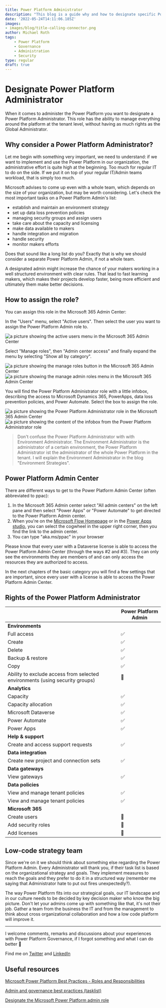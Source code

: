 ```yaml
---
title: Power Platform Administrator
description: "This blog is a guide why and how to designate specific Power Platform administrator and what they actually have to do"
date: '2022-05-24T14:11:06.185Z'
images: 
- images/blog/title-calling-connector.png
author: Michael Roth
tags: 
    - Power Platform
    - Governance
    - Administration
    - Security
type: regular
draft: true
---
```


# Designate Power Platform Administrator

When it comes to administer the Power Platform you want to designate a Power Platform Administrator. This role has the ability to manage everything around the platform at the tenant level, without having as much rights as the Global Administrator.

## Why consider a Power Platform Administrator?

Let me begin with something very important, we need to understand: if we want to implement and use the Power Platform in our organization, the administrative effort is quite high at the beginning. Too much for regular IT to do on the side. If we put it on top of your regular IT/Admin teams workload, that is simply too much.

Microsoft advises to come up even with a whole team, which depends on the size of your organization, but may be worth considering. Let's check the most important tasks on a Power Platform Admin's list:

- establish and maintain an environment strategy
- set up data loss prevention policies
- managing security groups and assign users
- take care about the capacity and licensing
- make data available to makers
- handle integration and migration
- handle security
- monitor makers efforts

Does that sound like a long list do you? Exactly that is why we should consider a separate Power Platform Admin, if not a whole team.

A designated admin might increase the chance of your makers working in a well structured environment with clear rules. That lead to fast learning makers, which makes their projects develop faster, being more efficient and ultimately them make better decisions.

## How to assign the role?

You can assign this role in the Microsoft 365 Admin Center:

In the "Users" menu, select "Active users". Then select the user you want to assign the Power Platform Admin role to.

![a picture showing the active users menu in the Microsoft 365 Admin Center](https://github.com/MichaelRoth42/Juicy-Blog-Stuff/blob/main/assets/images/blog/PowerPlatformAdmin_0.png)

Select "Manage roles", then "Admin center access" and finally expand the menu by selecting "Show all by category".

![a picture showing the manage roles button in the Microsoft 365 Admin Center](https://github.com/MichaelRoth42/Juicy-Blog-Stuff/blob/main/assets/images/blog/PowerPlatformAdmin_01.png)
![a picture showing the manage admin roles menu in the Microsoft 365 Admin Center](https://github.com/MichaelRoth42/Juicy-Blog-Stuff/blob/main/assets/images/blog/PowerPlatformAdmin_1.png)

You will find the Power Platform Administrator role with a little infobox, describing the access to Microsoft Dynamics 365, PowerApps, data loss prevention policies, and Power Automate.
Select the box to assign the role.

![a picture showing the Power Platform Administrator role in the Microsoft 365 Admin Center](https://github.com/MichaelRoth42/Juicy-Blog-Stuff/blob/main/assets/images/blog/PowerPlatformAdmin_2.png)
![a picture showing the content of the infobox from the Power Platform Administrator role](https://github.com/MichaelRoth42/Juicy-Blog-Stuff/blob/main/assets/images/blog/PowerPlatformAdmin_3.png)

>Don't confuse the Power Platform Administrator with with Environment Administrator. The Environment Administrator is the administrator of a certain environment, the Power Platform Administrator ist the administrator of the whole Power Platform in the tenant. I will explain the Environment Administrator in the blog "Environment Strategies".

## Power Platform Admin Center

There are different ways to get to the Power Platform Admin Center (often abbreviated to ppac):

1. In the Microsoft 365 Admin center select "All admin centers" on the left pane and then select "Power Apps" or "Power Automate" to get directed to the Power Platform Admin center.
2. When you're on the [Microsoft Flow Homepage](www.flow.microsoft.com) or in the [Power Apps studio](www.make.powerapps.com), you can select the cogwheel in the upper right corner, then you find the link to the admin center.
3. You can type "aka.ms/ppac" in your browser

Please know that every user with a Dataverse license is able to access the Power Platform Admin Center (through the ways #2 and #3). They can only see the environments they are members of and can only access the resources they are authorized to access.

In the next chapters of the basic category you will find a few settings that are important, since every user with a license is able to access the Power Platform Admin Center.

## Rights of the Power Platform Administrator

|                                                                              | Power Platform Admin |
|------------------------------------------------------------------------------|----------------------|
| **Environments**                                                             |                      |
| Full access                                                                  |           ✅          |
| Create                                                                       |           ✅          |
| Delete                                                                       |           ✅          |
| Backup & restore                                                             |           ✅          |
| Copy                                                                         |           ✅          |
| Ability to exclude access from selected environments (using security groups) |           🛑          |
| **Analytics**                                                                |                      |
| Capacity                                                                     |           ✅          |
| Capacity allocation                                                          |           ✅          |
| Microsoft Dataverse                                                          |           ✅          |
| Power Automate                                                               |           ✅          |
| Power Apps                                                                   |           ✅          |
| **Help & support**                                                           |                      |
| Create and access support requests                                           |           ✅          |
| **Data integration**                                                         |                      |
| Create new project and connection sets                                       |           ✅          |
| **Data gateways**                                                            |                      |
| View gateways                                                                |           ✅          |
| **Data policies**                                                            |                      |
| View and manage tenant policies                                              |           ✅          |
| View and manage tenant policies                                              |           ✅          |
| **Microsoft 365**                                                            |                      |
| Create users                                                                 |           🛑          |
| Add security roles                                                           |           🛑          |
| Add licenses                                                                 |           🛑          |

## Low-code strategy team

Since we're on it we should think about something else regarding the Power Platform Admin. Every Administrator will thank you, if their task list is based on the organizational strategy and goals. They implement measures to reach the goals and they prefer to do it in a structured way (remember me saying that Administrator hate to put out fires unexpectedly?).

The way Power Platform fits into our strategical goals, our IT landscape and in our culture needs to be decided by key decision maker who know the big picture. Don't let your admins come up with something like that, it's not their job. Gather a team from the business the IT and from the management to think about cross organizational collaboration and how a low code platform will improve it.

---

I welcome comments, remarks and discussions about your experiences with Power Platform Governance, if I forgot something and what I can do better 🙂

Find me on [Twitter](https://twitter.com/MichaelRoth42) and [LinkedIn](https://www.linkedin.com/in/michael-roth-handsomeguy/)

## Useful resources

[Microsoft Power Platform Best Practices - Roles and Responsibilities](https://docs.microsoft.com/en-us/power-platform/guidance/adoption/roles)

[Admin and governance best practices (tasklist)](https://docs.microsoft.com/en-us/power-platform/guidance/adoption/admin-best-practices)

[Designate the Microsoft Power Platform admin role](https://docs.microsoft.com/en-us/power-platform/guidance/adoption/pp-admin)